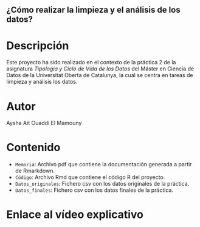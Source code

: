 ## ¿Cómo realizar la limpieza y el análisis de los datos?
# Descripción
Este proyecto ha sido realizado en el contexto de la práctica 2 de la asignatura *Tipologia y Ciclo de Vida de los Datos* del Máster en Ciencia de Datos de la Universitat Oberta de Catalunya, la cual se centra en tareas de limpieza y análisis los datos.

# Autor
Aysha Ait Ouaddi El Mamouny

# Contenido
* ```Memoria```: Archivo pdf que contiene la documentación generada a partir de Rmarkdown.
* ```Código```: Archivo Rmd que contiene el código R del proyecto.
* ```Datos_originales```: Fichero csv con los datos originales de la práctica.
* ```Datos_finales```: Fichero csv con los datos finales de la práctica.


# Enlace al vídeo explicativo
